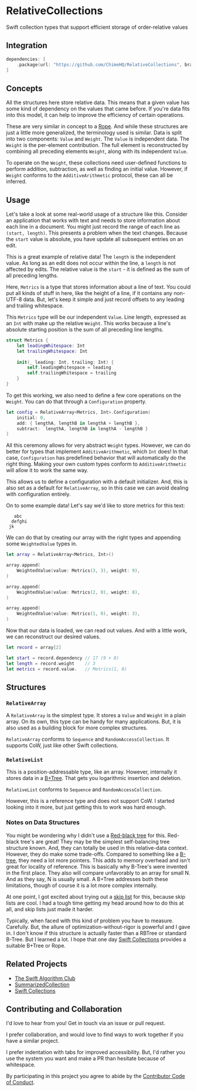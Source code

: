 # RelativeCollections
Swift collection types that support efficient storage of order-relative values

## Integration

```swift
dependencies: [
    .package(url: "https://github.com/ChimeHQ/RelativeCollections", branch: "main")
]
```

## Concepts

All the structures here store relative data. This means that a given value has some kind of dependency on the values that came before. If you're data fits into this model, it can help to improve the efficiency of certain operations.

These are very similar in concept to a [Rope](https://en.wikipedia.org/wiki/Rope_(data_structure)). And while these structures are just a little more generalized, the terminology used is similar. Data is split into two components: `Value` and `Weight`. The `Value` is independent data. The `Weight` is the per-element contribution. The full element is reconstructed by combining all preceding elements `Weight`, along with its independent `Value`.

To operate on the `Weight`, these collections need user-defined functions to perform addition, subtraction, as well as finding an initial value. However, if `Weight` conforms to the `AdditiveArithmetic` protocol, these can all be inferred.

## Usage

Let's take a look at some real-world usage of a structure like this. Consider an application that works with text and needs to store information about each line in a document. You might just record the range of each line as `(start, length)`. This presents a problem when the text changes. Because the `start` value is absolute, you have update all subsequent entries on an edit.

This is a great example of relative data! The `length` is the independent value. As long as an edit does not occur within the line, a `length` is not affected by edits. The relative value is the `start` - it is defined as the sum of all preceding lengths.

Here, `Metrics` is a type that stores information about a line of text. You could put all kinds of stuff in here, like the height of a line, if it contains any non-UTF-8 data. But, let's keep it simple and just record offsets to any leading and trailing whitespace.

This `Metrics` type will be our independent `Value`. Line length, expressed as an `Int` with make up the relative `Weight`. This works because a line's absolute starting position is the sum of all preceding line lengths.

```swift
struct Metrics {
    let leadingWhitespace: Int
    let trailingWhitespace: Int
    
    init(_ leading: Int, trailing: Int) {
        self.leadingWhitespace = leading
        self.trailingWhitespace = trailing
    }
}
```

To get this working, we also need to define a few core operations on the `Weight`. You can do that through a `Configuration` property.

```swift
let config = RelativeArray<Metrics, Int>.Configuration(
    initial: 0,
    add: { lengthA, lengthB in lengthA + lengthB },
    subtract:  lengthA, lengthB in lengthA - lengthB }
)
```

All this ceremony allows for very abstract `Weight` types. However, we can do better for types that implement `AdditiveArithmetic`, which `Int` does! In that case, `Configuration` has predefined behavior that will automatically do the right thing. Making your own custom types conform to `AdditiveArithmetic` will allow it to work the same way.

This allows us to define a configuration with a default initializer. And, this is also set as a default for `RelativeArray`, so in this case we can avoid dealing with configuration entirely.

On to some example data! Let's say we'd like to store metrics for this text:

```
   abc   
  defghi
 jk
```

We can do that by creating our array with the right types and appending some `WeightedValue` types in.

```swift
let array = RelativeArray<Metrics, Int>()

array.append(
    WeightedValue(value: Metrics(3, 3), weight: 9),
)

array.append(
    WeightedValue(value: Metrics(2, 0), weight: 8),
)

array.append(
    WeightedValue(value: Metrics(1, 0), weight: 3),
)

```

Now that our data is loaded, we can read out values. And with a little work, we can reconstruct our desired values.

```swift
let record = array[2]

let start = record.dependency // 17 (9 + 8)
let length = record.weight    // 3
let metrics = record.value.   // Metrics(1, 0)
```

## Structures

### `RelativeArray`

A `RelativeArray` is the simplest type. It stores a `Value` and `Weight` in a plain array. On its own, this type can be handy for many applications. But, it is also used as a building block for more complex structures.

`RelativeArray` conforms to `Sequence` and `RandomAccessCollection`. It supports CoW, just like other Swift collections.

### `RelativeList`

This is a position-addressable type, like an array. However, internally it stores data in a [B+Tree](https://en.wikipedia.org/wiki/B%2B_tree). That gets you logarithmic insertion and deletion.

`RelativeList` conforms to `Sequence` and `RandomAccessCollection`.

However, this is a reference type and does not support CoW. I started looking into it more, but just getting this to work was hard enough.

### Notes on Data Structures

You might be wondering why I didn't use a [Red-black tree](https://en.wikipedia.org/wiki/Red–black_tree) for this. Red-black tree's are great! They may be the simplest self-balancing tree structure known. And, they can totally be used in this relative-data context. However, they do make some trade-offs. Compared to something like a [B-tree](https://en.wikipedia.org/wiki/B-tree), they need a lot more pointers. This adds to memory overhead and isn't great for locality of reference. This is basically why B-Tree's were invented in the first place. They also will compare unfavorably to an array for small N. And as they say, N is usually small. A B+Tree addresses both these limitations, though of course it is a lot more complex internally.

At one point, I got excited about trying out a [skip list](https://en.wikipedia.org/wiki/Skip_list) for this, because skip lists are cool. I had a tough time getting my head around how to do this at all, and skip lists just made it harder.

Typically, when faced with this kind of problem you have to measure. Carefully. But, the allure of optimization-without-rigor is powerful and I gave in. I don't know if this structure is actually faster than a RBTree or standard B-Tree. But I learned a lot. I hope that one day [Swift Collections](https://github.com/apple/swift-collections) provides a suitable B+Tree or Rope.

## Related Projects

- [The Swift Algorithm Club](https://github.com/kodecocodes/swift-algorithm-club)
- [SummarizedCollection](https://github.com/jessegrosjean/SummarizedCollection)
- [Swift Collections](https://github.com/apple/swift-collections)

## Contributing and Collaboration

I'd love to hear from you! Get in touch via an issue or pull request.

I prefer collaboration, and would love to find ways to work together if you have a similar project.

I prefer indentation with tabs for improved accessibility. But, I'd rather you use the system you want and make a PR than hesitate because of whitespace.

By participating in this project you agree to abide by the [Contributor Code of Conduct](CODE_OF_CONDUCT.md).
